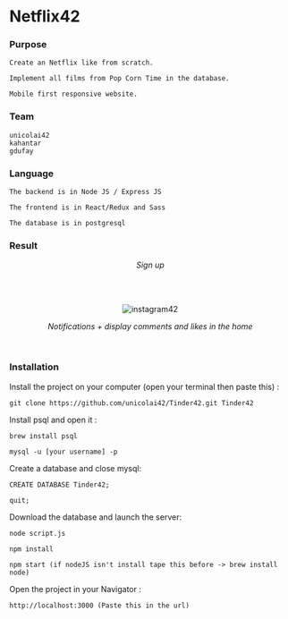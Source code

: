 # Netflix42

### Purpose
```
Create an Netflix like from scratch.

Implement all films from Pop Corn Time in the database.

Mobile first responsive website.
```

### Team
```
unicolai42
kahantar
gdufay
```

### Language
```
The backend is in Node JS / Express JS

The frontend is in React/Redux and Sass

The database is in postgresql
```

### Result

<p align='center'><https://media.giphy.com/media/sRFFz3kpBGs6UOIFHk/giphy.giff" alt='netflix42'/></p>
<p align='center'><i>Sign up</i></p>
<br/>
<br/>
<p align='center'><img src="https://media.giphy.com/media/1zgv28rV8KXOBAf5cy/giphy.gif" alt='instagram42'/></p>
<p align='center'><i>Notifications + display comments and likes in the home</i></p>
<br/>


### Installation

Install the project on your computer (open your terminal then paste this) :
```
git clone https://github.com/unicolai42/Tinder42.git Tinder42
```

Install psql and open it :
```
brew install psql

mysql -u [your username] -p
```

Create a database and close mysql:
```
CREATE DATABASE Tinder42;

quit;
```

Download the database and launch the server:
```
node script.js

npm install

npm start (if nodeJS isn't install tape this before -> brew install node)
```

Open the project in your Navigator :
```
http://localhost:3000 (Paste this in the url)
```
